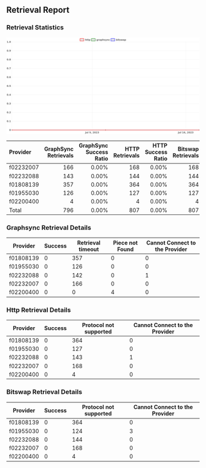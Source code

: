 ## Retrieval Report
### Retrieval Statistics
<img src="https://raw.githubusercontent.com/data-preservation-programs/filplus-checker-assets/main/filecoin-project/filecoin-plus-large-datasets/issues/1988/1689754561386.png"/>

| Provider  | GraphSync Retrievals | GraphSync Success Ratio | HTTP Retrievals | HTTP Success Ratio | Bitswap Retrievals | Bitswap Success Ratio |
| :-------- | -------------------: | ----------------------: | --------------: | -----------------: | -----------------: | --------------------: |
| f02232007 |                  166 |                   0.00% |             168 |              0.00% |                168 |                 0.00% |
| f02232088 |                  143 |                   0.00% |             144 |              0.00% |                144 |                 0.00% |
| f01808139 |                  357 |                   0.00% |             364 |              0.00% |                364 |                 0.00% |
| f01955030 |                  126 |                   0.00% |             127 |              0.00% |                127 |                 0.00% |
| f02200400 |                    4 |                   0.00% |               4 |              0.00% |                  4 |                 0.00% |
| Total     |                  796 |                   0.00% |             807 |              0.00% |                807 |                 0.00% |

### Graphsync Retrieval Details
| Provider  | Success | Retrieval timeout | Piece not Found | Cannot Connect to the Provider |
| --------- | ------- | ----------------- | --------------- | ------------------------------ |
| f01808139 | 0       | 357               | 0               | 0                              |
| f01955030 | 0       | 126               | 0               | 0                              |
| f02232088 | 0       | 142               | 0               | 1                              |
| f02232007 | 0       | 166               | 0               | 0                              |
| f02200400 | 0       | 0                 | 4               | 0                              |

### Http Retrieval Details
| Provider  | Success | Protocol not supported | Cannot Connect to the Provider |
| --------- | ------- | ---------------------- | ------------------------------ |
| f01808139 | 0       | 364                    | 0                              |
| f01955030 | 0       | 127                    | 0                              |
| f02232088 | 0       | 143                    | 1                              |
| f02232007 | 0       | 168                    | 0                              |
| f02200400 | 0       | 4                      | 0                              |

### Bitswap Retrieval Details
| Provider  | Success | Protocol not supported | Cannot Connect to the Provider |
| --------- | ------- | ---------------------- | ------------------------------ |
| f01808139 | 0       | 364                    | 0                              |
| f01955030 | 0       | 124                    | 3                              |
| f02232088 | 0       | 144                    | 0                              |
| f02232007 | 0       | 168                    | 0                              |
| f02200400 | 0       | 4                      | 0                              |
